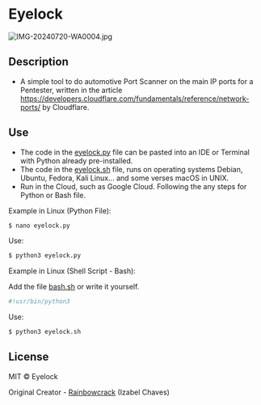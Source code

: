 # Eyelock
![IMG-20240720-WA0004.jpg](https://github.com/user-attachments/assets/88a5a38e-a798-4b34-80df-2415f930e89f)

## Description
* A simple tool to do automotive Port Scanner on the main IP ports for a Pentester, written in the article https://developers.cloudflare.com/fundamentals/reference/network-ports/ by Cloudflare.

## Use
* The code in the [eyelock.py](https://github.com/rainbowcrack/Eyelock/blob/main/eyelock.py) file can be pasted into an IDE or Terminal with Python already pre-installed.
* The code in the [eyelock.sh](https://github.com/rainbowcrack/Eyelock/blob/main/eyelock.sh) file, runs on operating systems Debian, Ubuntu, Fedora, Kali Linux... and some verses macOS in UNIX.
* Run in the Cloud, such as Google Cloud. Following the any steps for Python or Bash file.

  
 Example in Linux (Python File):
  ```bash
  $ nano eyelock.py
  ``` 

Use:
  ```bash
  $ python3 eyelock.py
  ```

Example in Linux (Shell Script - Bash):

Add the file [bash.sh](https://github.com/rainbowcrack/Eyelock/blob/main/bash.sh) or write it yourself.

  ```bash
  #!usr/bin/python3 
  ```

Use:
  ```bash
  $ python3 eyelock.sh
  ```

## License
MIT © Eyelock

Original Creator - [Rainbowcrack](https://github.com/rainbowcrack) (Izabel Chaves)
